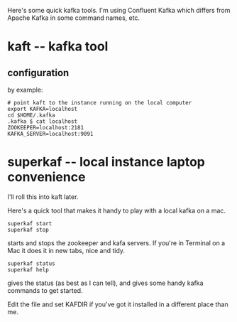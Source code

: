 Here's some quick kafka tools.  I'm using Confluent Kafka which
differs from Apache Kafka in some command names, etc.

kaft -- kafka tool
==================


configuration
-------------

by example:

```
# point kaft to the instance running on the local computer
export KAFKA=localhost
cd $HOME/.kafka
.kafka $ cat localhost 
ZOOKEEPER=localhost:2181
KAFKA_SERVER=localhost:9091
```

superkaf -- local instance laptop convenience 
=============================================

I'll roll this into kaft later.

Here's a quick tool that makes it handy to play with a local kafka
on a mac.

```
superkaf start
superkaf stop
```

starts and stops the zookeeper and kafa servers.  If you're in Terminal
on a Mac it does it in new tabs, nice and tidy.

```
superkaf status
superkaf help
```

gives the status (as best as I can tell), and gives some handy kafka
commands to get started.

Edit the file and set KAFDIR if you've got it installed in a different
place than me.
